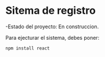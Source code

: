 <h1> Sitema de registro</h1>

-Estado del proyecto: En construccion.

Para ejecturar el sistema, debes poner:

```npm install react```
